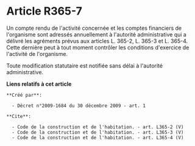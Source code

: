 # Article R365-7

Un compte rendu de l'activité concernée et les comptes financiers de l'organisme sont adressés annuellement à l'autorité
administrative qui a délivré les agréments prévus aux articles L. 365-2, L. 365-3 et L. 365-4. Cette dernière peut à tout
moment contrôler les conditions d'exercice de l'activité de l'organisme. 

Toute modification statutaire est notifiée sans délai à l'autorité administrative.

**Liens relatifs à cet article**

	**Créé par**:

	  - Décret n°2009-1684 du 30 décembre 2009 - art. 1

	**Cite**:

	  - Code de la construction et de l'habitation. - art. L365-2 (V)
	  - Code de la construction et de l'habitation. - art. L365-3 (V)
	  - Code de la construction et de l'habitation. - art. L365-4 (V)
